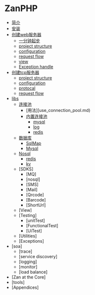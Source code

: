 # ZanPHP

* [简介](README.md)
* [安装](install.md)
* [创建web服务器](build_web_server.md)
    * [一分钟起步](web_in_one_minute.md)
    * [project structure](http_project_dir.md)
    * [configuration](http_config.md)
    * [request flow](http_request_flow.md)
    * [view](view.md)
    * [Exception handle](http_exception.md)
* [创建tcp服务器](build_tcp_server.md)
    * [project structure](tcp_project_dir.md)
    * [configuration](tcp_config.md)
    * [protocal](thrift.md)
    * [request flow](tcp_request_flow.md)
* [libs](zan_libs.md)
    * [连接池](connection_pool.md)
        * [用法][use_connection_pool.md)
        * [内置连接池](build_in_pools.md)
            * [mysql](mysql_connection_pool.md)
            * [log](log_connection_pool.md)
            * [redis](redis_connection_pool.md)
    * [数据库](db.md)
        * [SqlMap](sqlmap.md)
        * [Mysql](mysql.md)
    * [Nosql](nosql.md)
        * [redis](redis.md)
        * [kv](kv.md)
    * [SDKS]
        * [MQ]
        * [nosql]
        * [SMS]
        * [Mail]
        * [Qrcode]
        * [Barcode]
        * [ShortUrl]
    * [View]
    * [Testing]
        * [unitTest]
        * [FunctionalTest]
        * [UiTest]
    * [Utilities]
    * [Exceptions]
* [soa]
    * [trace]
    * [service discovery]
    * [logging]
    * [monitor]
    * [load balance]
* [Zan at the Core]
* [tools]
* [Appendices]

